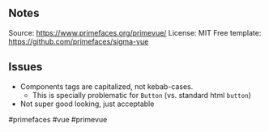 
## Notes

Source: https://www.primefaces.org/primevue/
License: MIT
Free template: https://github.com/primefaces/sigma-vue

## Issues

- Components tags are capitalized, not kebab-cases.
	- This is specially problematic for `Button` (vs. standard html `button`)
- Not super good looking, just acceptable

<!-- Keywords -->
#primefaces #vue #primevue
<!-- /Keywords -->

